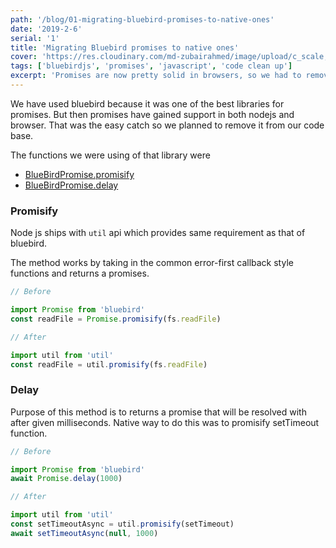 ```yaml
---
path: '/blog/01-migrating-bluebird-promises-to-native-ones'
date: '2019-2-6'
serial: '1'
title: 'Migrating Bluebird promises to native ones'
cover: 'https://res.cloudinary.com/md-zubairahmed/image/upload/c_scale,w_400/v1562130606/bruce-jastrow-lp2eQ-8nhhE-unsplash_l7ydwp.jpg'
tags: ['bluebirdjs', 'promises', 'javascript', 'code clean up']
excerpt: 'Promises are now pretty solid in browsers, so we had to remove support library for promises'
---
```


We have used bluebird because it was one of the best libraries for promises. But then promises have gained support in both nodejs and browser. That was the easy catch so we planned to remove it from our code base.

The functions we were using of that library were

- [BlueBirdPromise.promisify](http://bluebirdjs.com/docs/api/promise.promisify.html)
- [BlueBirdPromise.delay](http://bluebirdjs.com/docs/api/promise.delay.html)

### Promisify

Node js ships with `util` api which provides same requirement as that of bluebird.

The method works by taking in the common error-first callback style functions and returns a promises.

```javascript
// Before

import Promise from 'bluebird'
const readFile = Promise.promisify(fs.readFile)

// After

import util from 'util'
const readFile = util.promisify(fs.readFile)
```

### Delay

Purpose of this method is to returns a promise that will be resolved with after given milliseconds. Native way to do this was to promisify setTimeout function.

```javascript
// Before

import Promise from 'bluebird'
await Promise.delay(1000)

// After

import util from 'util'
const setTimeoutAsync = util.promisify(setTimeout)
await setTimeoutAsync(null, 1000)
```
